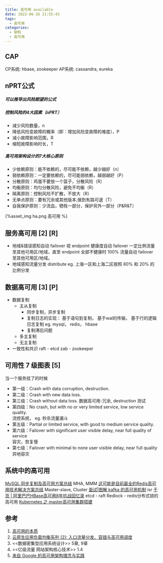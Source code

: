 ```yaml
---
title: 高可用 available
date: 2022-06-26 21:55:43
tags:
  - 高可用
categories: 
  - 架构 
  - 高可用
---
```


<p></p>
<!-- more -->


##  CAP
CP系统: hbase, zookeeper
AP系统: cassandra, eureka



## nPRT公式

##### 可以推导出风险期望的公式


##### 控制风险的4大因素（nPRT）

+ 减少风险数量，n
+ 降低风险变故障的概率（即：增加风险变故障的难度），P
+ 减小故障影响范围，R
+ 缩短故障影响时长，T


##### 高可用架构设计的7大核心原则

+ 少依赖原则：能不依赖的，尽可能不依赖，越少越好（n）
+ 弱依赖原则：一定要依赖的，尽可能弱依赖，越弱越好（P）
+ 分散原则：鸡蛋不要放一个篮子，分散风险（R）
+ 均衡原则：均匀分散风险，避免不均衡（R）
+ 隔离原则：控制风险不扩散，不放大（R）
+ 无单点原则：要有冗余或其他版本,做到有路可退（T）
+ 自我保护原则：少流血，牺牲一部分，保护另外一部分（P&R&T）

{%asset_img ha.png 高可用 %}

## 服务高可用 [2] [R]
+ 地域&错误感知自动 failover
  视 endpoint 健康度自动 failover 一定比例流量至其他可用区/地域，直至 endpoint 全部不健康时 100% 流量自动 failover 至其他可用区/地域。
+ 地域感知流量分发 distribute
eg. 上海一区和上海二区按照 80% 和 20% 的比例分发

## 数据高可用 [3] [P]
+ 数据复制
  - 主从复制
     - 同步复制，异步复制
     - 复制日志的实现： 
        基于语句到复制， 
        基于wal的传输，
        基于行的逻辑日志复制
        eg. mysql， redis， hbase 
     - 复制滞后问题
  - 多主复制
  - 无主复制
+ 一致性和共识
  raft - etcd
  zab - zookeeper

## 可用性 7 级图表 [5]
当一个服务挂了的时候
+ 第一级：Crash with data corruption, destruction. 
+ 第二级：Crash with new data loss. 
+ 第三级：Crash without data loss. 
         数据高可用-冗余, destruction 测试
+ 第四级：No crash, but with no or very limited service, low service quality.  
         流控系统， eg. 秒杀流量漏斗
+ 第五级：Partial or limited service, with good to medium service quality. 
+ 第六级：Failover with significant user visible delay, near full quality of service  
         容灾，恢复慢
+ 第七级：Failover with minimal to none user visible delay, near full quality  
         异地容灾


## 系统中的高可用
[MySQL 同步复制及高可用方案总结](https://mp.weixin.qq.com/s/fh_9Mk-FVFSkX5pmsc8HPA)  MHA, MMM
[这可能是目前最全的Redis高可用技术解决方案总结](https://mp.weixin.qq.com/s/Iz7cwun1y_oLUV9fDDh0UQ)  Master-slave, Cluster
[面试|图解 kafka 的高可用机制](https://mp.weixin.qq.com/s/GMsYVgPmoCbdWW4FQthrAA)  isr
[干货 | 阿里巴巴HBase高可用8年抗战回忆录](https://mp.weixin.qq.com/s/yH5JVD422k6FNtiqAGw75Q)
etcd - raft
Redlock - redis分布式锁的高可用
[Kubernetes 之 master高可用集群搭建](https://mp.weixin.qq.com/s/Br6J3nC51SnRTXBArfs_ug)


## 参考
1. [高可用的本质](https://mp.weixin.qq.com/s/CkFHTuxqoj1WJ7d0HUEbAg)
2. [云原生应用负载均衡系列 (2): 入口流量分发、容错与高可用调度](https://mp.weixin.qq.com/s/0f9Z8yIsT7-iJ2AUHfgqiw)
3. <<数据密集型应用系统设计>>  5章, 9章
4. <<亿级流量 网站架构核心技术>>  1.4
5. [来自 Google 的高可用架构理念与实践](https://www.ktanx.com/blog/p/4273)